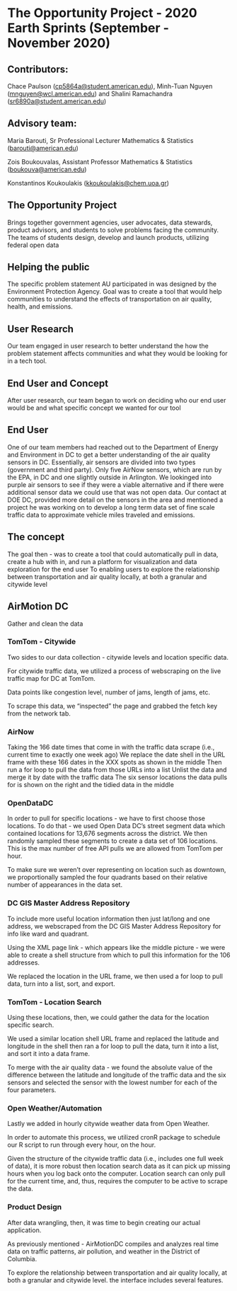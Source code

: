 # The Opportunity Project - 2020 Earth Sprints (September - November 2020)

## Contributors:
Chace Paulson (cp5864a@student.american.edu), Minh-Tuan Nguyen (mnguyen@wcl.american.edu) and Shalini Ramachandra (sr6890a@student.american.edu)

## Advisory team: 
Maria Barouti, Sr Professional Lecturer Mathematics & Statistics (barouti@american.edu)

Zois Boukouvalas, Assistant Professor Mathematics & Statistics (boukouva@american.edu)

Konstantinos Koukoulakis (kkoukoulakis@chem.uoa.gr)

## The Opportunity Project
Brings together government agencies, user advocates, data stewards, product advisors, and students to solve problems facing the community.
The teams of students design, develop and launch products, utilizing federal open data 
 
## Helping the public
The specific problem statement AU participated in was designed by the Environment Protection Agency.
Goal was to create a tool that would help communities to understand the effects of transportation on air quality, health, and emissions.
 
## User Research 
Our team engaged in user research to better understand the how the problem statement affects communities and what they would be looking for in a tech tool.
 
## End User and Concept 
After user research, our team began to work on deciding who our end user would be and what specific concept we wanted for our tool
 
## End User
One of our team members had reached out to the Department of Energy and Environment in DC to get a better understanding of the air quality sensors in DC.
Essentially, air sensors are divided into two types (government and third party).
Only five AirNow sensors, which are run by the EPA, in DC and one slightly outside in Arlington.
We lookinged into purple air sensors to see if they were a viable alternative and if there were additional sensor data we could use that was not open data.
Our contact at DOE DC, provided more detail on the sensors in the area and mentioned a project he was working on to develop a long term data set of fine scale traffic data to approximate vehicle miles traveled and emissions.
 
## The concept 
The goal then - was to create a tool that could automatically pull in data, create a hub with in, and run a platform for visualization and data exploration for the end user
To enabling users to explore the relationship between transportation and air quality locally, at both a granular and citywide level 
 
## AirMotion DC
Gather and clean the data 
 
### TomTom - Citywide 
Two sides to our data collection - citywide levels and location specific data.

For citywide traffic data, we utilized a process of webscraping on the live traffic map for DC at TomTom.

Data points like congestion level, number of jams, length of jams, etc.

To scrape this data, we “inspected” the page and grabbed the fetch key from the network tab.
 
### AirNow 
Taking the 166 date times that come in with the traffic data scrape (i.e., current time to exactly one week ago)
We replace the date shell in the URL frame with these 166 dates in the XXX spots as shown in the middle
Then run a for loop to pull the data from those URLs into a list
Unlist the data and merge it by date with the traffic data 
The six sensor locations the data pulls for is shown on the right and the tidied data in the middle 
 
### OpenDataDC
In order to pull for specific locations - we have to first choose those locations. To do that - we used Open Data DC’s street segment data which contained locations for 13,676 segments across the district. We then randomly sampled these segments to create a data set of 106 locations. This is the max number of free API pulls we are allowed from TomTom per hour.

To make sure we weren’t over representing on location such as downtown, we proportionally sampled the four quadrants based on their relative number of appearances in the data set.

### DC GIS Master Address Repository
To include more useful location information then just lat/long and one address, we webscraped from the DC GIS Master Address Repository for info like ward and quadrant.

Using the XML page link - which appears like the middle picture - we were able to create a shell structure from which to pull this information for the 106 addresses.

We replaced the location in the URL frame, we then used a for loop to pull data, turn into a list, sort, and export.
 
### TomTom - Location Search 
Using these locations, then, we could gather the data for the location specific search.

We used a similar location shell URL frame and replaced the latitude and longitude in the shell then ran a for loop to pull the data, turn it into a list, and sort it into a data frame.

To merge with the air quality data - we found the absolute value of the difference between the latitude and longitude of the traffic data and the six sensors and selected the sensor with the lowest number for each of the four parameters.
 
### Open Weather/Automation 
Lastly we added in hourly citywide weather data from Open Weather. 

In order to automate this process, we utilized cronR package to schedule our R script to run through every hour, on the hour.

Given the structure of the citywide traffic data (i.e., includes one full week of data), it is more robust then location search data as it can pick up missing hours when you log back onto the computer. Location search can only pull for the current time, and, thus, requires the computer to be active to scrape the data.
 
### Product Design 
After data wrangling, then, it was time to begin creating our actual application.

As previously mentioned - AirMotionDC compiles and analyzes real time data on traffic patterns, air pollution, and weather in the District of Columbia.

To explore the relationship between transportation and air quality locally, at both a granular and citywide level. the interface includes several features.
